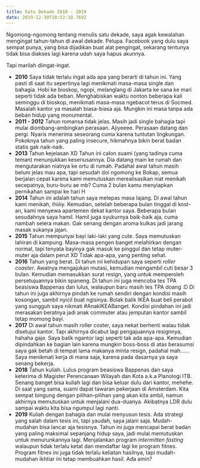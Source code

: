 ```yaml
---
title: Satu Dekade 2010 - 2019
date: 2019-12-30T18:53:10.769Z
---
```

Ngomong-ngomong tentang menulis satu dekade, saya agak kewalahan mengingat tahun-tahun di awal dekade. Pelupa. Facebook yang dulu saya sempat punya, yang bisa dijadikan buat alat pengingat, sekarang tentunya tidak bisa diakses lagi karena udah saya hapus akunnya.

Tapi marilah diingat-ingat. 

* **2010** Saya tidak terlalu ingat ada apa yang berarti di tahun ini. Yang pasti di saat itu sepertinya lagi menikmati masa-masa single dan bahagia. Hobi ke bioskop, ngopi, melanglang di Jakarta ke sana ke mari seperti tidak ada beban. Menghabiskan waktu nonton beberapa kali seminggu di bioskop, menikmati masa-masa ngebacot terus di Socmed. Masalah kantor ya masalah biasa-biasa aja. Mungkin ini masa tanpa ada beban hidup yang monumental.
* **2011 - 2012** Tahun romansa tidak jelas. Masih jadi single bahagia tapi mulai diombang-ambingkan perasaan. Ajiyeeee. Perasaan datang dan pergi. Nyaris menerima seseorang cuma karena tuntutan lingkungan. Pokoknya tahun yang paling insecure, hikmahnya bikin berat badan statis gak naik-naik. 
* **2013** Tahun kejelasan XD Tahun ini calon suami (yang tadinya cuma teman) menunjukkan keseriusannya. Dia datang main ke rumah dan mengutarakan niatnya ke ortu di rumah. Padahal awal tahun masih belum jelas mau apa, tapi sesudah doi ngomong ke Bokap, semua berjalan cepat karena kami memutuskan merealisasikan niat menikah secepatnya, buru-buru ae mb? Cuma 2 bulan kamu menyiapkan pernikahan sampai ke hari H
* **2014** Tahun ini adalah tahun saya melepas masa lajang. Di awal tahun kami menikah, ihiiiiy. Kemudian, setelah beberapa bulan tinggal di kost-an, kami menyewa apartemen dekat kantor saya. Beberapa bulan sesudahnya saya hamil. Hamil juga syukurnya baik-baik aja, cuma nambah selera makan. Gak senang dengan aroma kulkas jadi jarang masak sukanya jajan.
* **2015** Tahun mempunyai bayi laki-laki yang cute. Saya memutuskan lahiran di kampung. Masa-masa pengen banget melahirkan dengan normal, tapi tenyata bayinya gak masuk ke pinggul dan tetap muter-muter aja dalam perut XD Tidak apa-apa, yang penting sehat. 
* **2016** Tahun yang berat. Di tahun ini kehidupan saya seperti *roller coaster*. Awalnya mengajukan mutasi, kemudian mengambil cuti besar 3 bulan. Kemudian memasukkan surat resign, yang untuk memperoleh persetujuannya bikin spaneng. Di tahun ini juga mencoba tes TPA beasiswa Bappenas dan lulus, walaupun baru masih tes TPA doang :D Di tahun ini juga akhirnya pindah ke rumah sendiri dengan kondisi masih kosongan, sambil nyicil buat ngisinya. Bolak balik IKEA buat beli perabot yang sungguh saya nikmati #AnakIKEABanget. Kondisi pindahan ini jadi merasakan beratnya jadi anak commuter atau jemputan kantor sambil tetap momong bayi. 
* **2017** Di awal tahun masih roller coster, saya nekat berhenti walau tidak disetujui kantor. Tapi akhirnya dicabut lagi pengajuannya resignnya, hahaha gaje. Saya balik ngantor lagi seperti tak ada apa-apa. Kemudian dipindahkan ke bagian lain karena mungkin boss-boss di atas berasumsi saya gak betah di tempat lama makanya minta resign, padahal mah...... Saya menikmati kerja di mana saja, karena pada dasarnya ya saya senang bekerja.
* **2018** Tahun kuliah. Lulus program beasiswa Bappenas dan saya keterima di Magister Perencanaan Wilayah dan Kota a.k.a Planologi ITB. Senang banget bisa kuliah lagi dan bisa keluar dulu dari kantor, mehehe. Di saat yang sama, suami dapat tawaran pekerjaan di Amsterdam. Kita sempat bingung dengan pilihan-pilihan yang akan kita ambil, namun akhirnya memutuskan untuk menjalani dua-duanya. Akibatnya LDR dulu sampai waktu kita bisa ngumpul lagi nanti.
* **2019** Kuliah dengan bahagia dan mulai menyusun tesis. Ada strategi yang salah dalam tesis ini, tapi yaudah, saya jalani saja. Mudah-mudahan bisa lancar aja tesisnya. Tahun ini juga mencapai berat badan yang paling maksimal sepanjang hidup saya, jadi mulai memutuskan untuk menurunkannya lagi. Menjalankan program *intermitten fasting* walaupun tidak terlalu ketat dan mendaftar lagi ke program fitnes. Program fitnes ini juga tidak terlalu keliatan hasilnya, tapi mudah-mudahan ikhtiar ini tetap membuahkan hasil. Ada amin?
